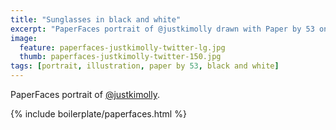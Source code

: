 ```yaml
---
title: "Sunglasses in black and white"
excerpt: "PaperFaces portrait of @justkimolly drawn with Paper by 53 on an iPad."
image: 
  feature: paperfaces-justkimolly-twitter-lg.jpg
  thumb: paperfaces-justkimolly-twitter-150.jpg
tags: [portrait, illustration, paper by 53, black and white]
---
```


PaperFaces portrait of [@justkimolly](http://twitter.com/justkimolly).

{% include boilerplate/paperfaces.html %}